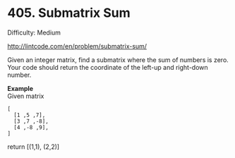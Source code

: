 # 405. Submatrix Sum

Difficulty: Medium

http://lintcode.com/en/problem/submatrix-sum/

Given an integer matrix, find a submatrix where the sum of numbers is zero. Your code should return the coordinate of the left-up and right-down number.

**Example**  
Given matrix
```
[
  [1 ,5 ,7],
  [3 ,7 ,-8],
  [4 ,-8 ,9],
]
```
return [(1,1), (2,2)]

